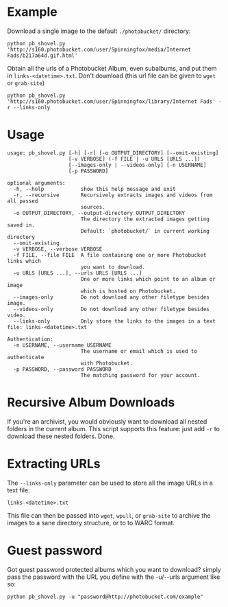 Example
=======

Download a single image to the default `./photobucket/` directory:

```
python pb_shovel.py 'http://s160.photobucket.com/user/Spinningfox/media/Internet Fads/b217a64d.gif.html'
```

Obtain all the urls of a Photobucket Album, even subalbums, and put them in `links-<datetime>.txt`. Don't download (this url file can be given to `wget` or `grab-site`)

```
python pb_shovel.py 'http://s160.photobucket.com/user/Spinningfox/library/Internet Fads' -r --links-only
```

Usage
=====

```
usage: pb_shovel.py [-h] [-r] [-o OUTPUT_DIRECTORY] [--omit-existing]
                    [-v VERBOSE] (-f FILE | -u URLS [URLS ...])
                    [--images-only | --videos-only] [-n USERNAME]
                    [-p PASSWORD]

optional arguments:
  -h, --help            show this help message and exit
  -r, --recursive       Recursively extracts images and videos from all passed
                        sources.
  -o OUTPUT_DIRECTORY, --output-directory OUTPUT_DIRECTORY
                        The directory the extracted images getting saved in.
                        Default: `photobucket/` in current working directory
  --omit-existing
  -v VERBOSE, --verbose VERBOSE
  -f FILE, --file FILE  A file containing one or more Photobucket links which
                        you want to download.
  -u URLS [URLS ...], --urls URLS [URLS ...]
                        One or more links which point to an album or image
                        which is hosted on Photobucket.
  --images-only         Do not download any other filetype besides image.
  --videos-only         Do not download any other filetype besides video.
  --links-only          Only store the links to the images in a text file: links-<datetime>.txt

Authentication:
  -n USERNAME, --username USERNAME
                        The username or email which is used to authenticate
                        with Photobucket.
  -p PASSWORD, --password PASSWORD
                        The matching password for your account.

```

Recursive Album Downloads
=========================

If you're an archivist, you would obviously want to download all nested folders in the current
album. This script supports this feature: just add `-r` to download these nested folders. Done.

Extracting URLs
===============

The `--links-only` parameter can be used to store all the image URLs in a text file:

`links-<datetime>.txt`

This file can then be passed into `wget`, `wpull`, or `grab-site` to archive the 
images to a sane directory structure, or to to WARC format.

Guest password
=====================
Got guest password protected albums which you want to download?
simply pass the password with the URL you define with the
-u/--urls argument like so:
```
python pb_shovel.py -u "password@http://photobucket.com/example"
```
